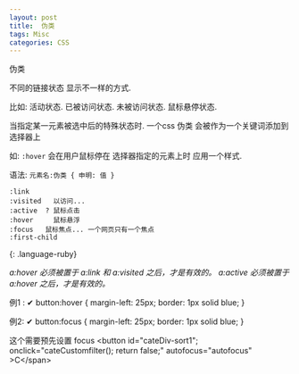 ```yaml
---
layout: post
title:  伪类
tags: Misc
categories: CSS
---
```



伪类

不同的链接状态 显示不一样的方式.

比如: 活动状态.
已被访问状态.
未被访问状态.
鼠标悬停状态.





当指定某一元素被选中后的特殊状态时.
一个css 伪类 会被作为一个关键词添加到选择器上

如: 
`:hover` 会在用户鼠标停在 选择器指定的元素上时 应用一个样式.


语法:  `元素名:伪类 { 申明: 值 }`



~~~
:link
:visited   以访问...
:active  ? 鼠标点击
:hover     鼠标悬浮
:focus   鼠标焦点... 一个网页只有一个焦点
:first-child
~~~
{: .language-ruby}








*a:hover 必须被置于 a:link 和 a:visited 之后，才是有效的。*
*a:active 必须被置于 a:hover 之后，才是有效的。*




例1 : ✔︎
button:hover {
  margin-left: 25px;
  border: 1px solid blue;
}





例2: ✔︎
button:focus {
  margin-left: 25px;
  border: 1px solid blue;
}

这个需要预先设置 focus
\<button id="cateDiv-sort1"; onclick="cateCustomfilter();  return false;" autofocus="autofocus" \>C\</span\>
